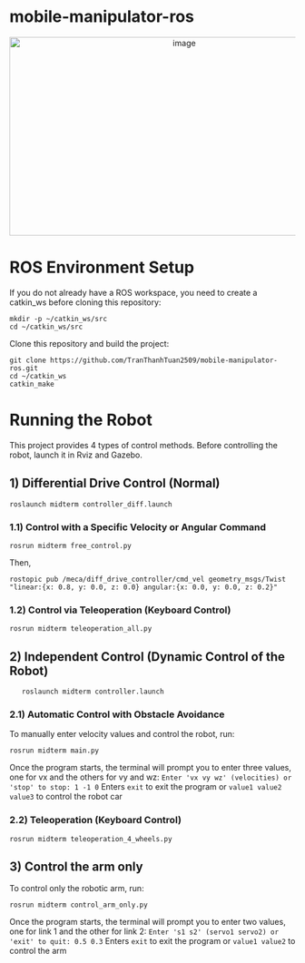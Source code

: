 # mobile-manipulator-ros

<p align="center">
  <picture>
    <img alt="image" src="![ros](https://github.com/user-attachments/assets/04389c93-ca73-4bd1-a877-f3ca6cde3a40)
"" width="600" height="350" style="max-width: 100%;">
  </picture>
</p>


# ROS Environment Setup

If you do not already have a ROS workspace, you need to create a catkin_ws before cloning this repository:

    mkdir -p ~/catkin_ws/src
    cd ~/catkin_ws/src

Clone this repository and build the project:

    git clone https://github.com/TranThanhTuan2509/mobile-manipulator-ros.git
    cd ~/catkin_ws
    catkin_make

# Running the Robot

This project provides 4 types of control methods.
Before controlling the robot, launch it in Rviz and Gazebo.
## 1) Differential Drive Control (Normal)
    
    roslaunch midterm controller_diff.launch

### 1.1) Control with a Specific Velocity or Angular Command

    rosrun midterm free_control.py
Then,

    rostopic pub /meca/diff_drive_controller/cmd_vel geometry_msgs/Twist "linear:{x: 0.8, y: 0.0, z: 0.0} angular:{x: 0.0, y: 0.0, z: 0.2}"

### 1.2) Control via Teleoperation (Keyboard Control)

    rosrun midterm teleoperation_all.py

## 2) Independent Control (Dynamic Control of the Robot)

       roslaunch midterm controller.launch

### 2.1) Automatic Control with Obstacle Avoidance
To manually enter velocity values and control the robot, run:

    rosrun midterm main.py

Once the program starts, the terminal will prompt you to enter three values, one for vx and the others for vy and wz:
`Enter 'vx vy wz' (velocities) or 'stop' to stop: 1 -1 0`
Enters `exit` to exit the program or `value1 value2 value3` to control the robot car

### 2.2) Teleoperation (Keyboard Control)
    
    rosrun midterm teleoperation_4_wheels.py
## 3) Control the arm only
To control only the robotic arm, run:

    rosrun midterm control_arm_only.py
Once the program starts, the terminal will prompt you to enter two values, one for link 1 and the other for link 2:
`Enter 's1 s2' (servo1 servo2) or 'exit' to quit: 0.5 0.3`
Enters `exit` to exit the program or `value1 value2` to control the arm
